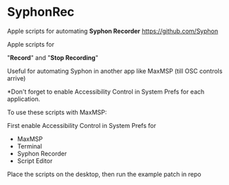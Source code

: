 # SyphonRec
Apple scripts for automating <b>Syphon Recorder</b> https://github.com/Syphon

Apple scripts for 

"<b>Record</b>" and 
"<b>Stop Recording</b>" 

Useful for automating Syphon in another app like MaxMSP (till OSC controls arrive)

*Don't forget to enable Accessibility Control in System Prefs for each application.

To use these scripts with MaxMSP:

First enable Accessibility Control in System Prefs for
  - MaxMSP
  - Terminal
  - Syphon Recorder
  - Script Editor
  
Place the scripts on the desktop, then run the example patch in repo
